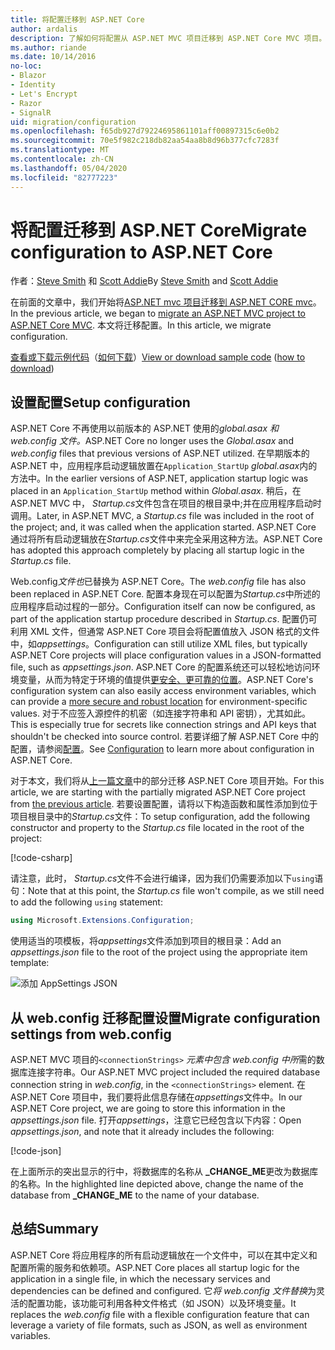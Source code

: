 ```yaml
---
title: 将配置迁移到 ASP.NET Core
author: ardalis
description: 了解如何将配置从 ASP.NET MVC 项目迁移到 ASP.NET Core MVC 项目。
ms.author: riande
ms.date: 10/14/2016
no-loc:
- Blazor
- Identity
- Let's Encrypt
- Razor
- SignalR
uid: migration/configuration
ms.openlocfilehash: f65db927d79224695861101aff00897315c6e0b2
ms.sourcegitcommit: 70e5f982c218db82aa54aa8b8d96b377cfc7283f
ms.translationtype: MT
ms.contentlocale: zh-CN
ms.lasthandoff: 05/04/2020
ms.locfileid: "82777223"
---
```

# <a name="migrate-configuration-to-aspnet-core"></a><span data-ttu-id="7b39e-103">将配置迁移到 ASP.NET Core</span><span class="sxs-lookup"><span data-stu-id="7b39e-103">Migrate configuration to ASP.NET Core</span></span>

<span data-ttu-id="7b39e-104">作者：[Steve Smith](https://ardalis.com/) 和 [Scott Addie](https://scottaddie.com)</span><span class="sxs-lookup"><span data-stu-id="7b39e-104">By [Steve Smith](https://ardalis.com/) and [Scott Addie](https://scottaddie.com)</span></span>

<span data-ttu-id="7b39e-105">在前面的文章中，我们开始将[ASP.NET mvc 项目迁移到 ASP.NET CORE mvc](xref:migration/mvc)。</span><span class="sxs-lookup"><span data-stu-id="7b39e-105">In the previous article, we began to [migrate an ASP.NET MVC project to ASP.NET Core MVC](xref:migration/mvc).</span></span> <span data-ttu-id="7b39e-106">本文将迁移配置。</span><span class="sxs-lookup"><span data-stu-id="7b39e-106">In this article, we migrate configuration.</span></span>

<span data-ttu-id="7b39e-107">[查看或下载示例代码](https://github.com/dotnet/AspNetCore.Docs/tree/master/aspnetcore/migration/configuration/samples)（[如何下载](xref:index#how-to-download-a-sample)）</span><span class="sxs-lookup"><span data-stu-id="7b39e-107">[View or download sample code](https://github.com/dotnet/AspNetCore.Docs/tree/master/aspnetcore/migration/configuration/samples) ([how to download](xref:index#how-to-download-a-sample))</span></span>

## <a name="setup-configuration"></a><span data-ttu-id="7b39e-108">设置配置</span><span class="sxs-lookup"><span data-stu-id="7b39e-108">Setup configuration</span></span>

<span data-ttu-id="7b39e-109">ASP.NET Core 不再使用以前版本的 ASP.NET 使用的*global.asax* *和 web.config 文件。*</span><span class="sxs-lookup"><span data-stu-id="7b39e-109">ASP.NET Core no longer uses the *Global.asax* and *web.config* files that previous versions of ASP.NET utilized.</span></span> <span data-ttu-id="7b39e-110">在早期版本的 ASP.NET 中，应用程序启动逻辑放置在`Application_StartUp` *global.asax*内的方法中。</span><span class="sxs-lookup"><span data-stu-id="7b39e-110">In the earlier versions of ASP.NET, application startup logic was placed in an `Application_StartUp` method within *Global.asax*.</span></span> <span data-ttu-id="7b39e-111">稍后，在 ASP.NET MVC 中， *Startup.cs*文件包含在项目的根目录中;并在应用程序启动时调用。</span><span class="sxs-lookup"><span data-stu-id="7b39e-111">Later, in ASP.NET MVC, a *Startup.cs* file was included in the root of the project; and, it was called when the application started.</span></span> <span data-ttu-id="7b39e-112">ASP.NET Core 通过将所有启动逻辑放在*Startup.cs*文件中来完全采用这种方法。</span><span class="sxs-lookup"><span data-stu-id="7b39e-112">ASP.NET Core has adopted this approach completely by placing all startup logic in the *Startup.cs* file.</span></span>

<span data-ttu-id="7b39e-113">Web.config*文件也*已替换为 ASP.NET Core。</span><span class="sxs-lookup"><span data-stu-id="7b39e-113">The *web.config* file has also been replaced in ASP.NET Core.</span></span> <span data-ttu-id="7b39e-114">配置本身现在可以配置为*Startup.cs*中所述的应用程序启动过程的一部分。</span><span class="sxs-lookup"><span data-stu-id="7b39e-114">Configuration itself can now be configured, as part of the application startup procedure described in *Startup.cs*.</span></span> <span data-ttu-id="7b39e-115">配置仍可利用 XML 文件，但通常 ASP.NET Core 项目会将配置值放入 JSON 格式的文件中，如*appsettings*。</span><span class="sxs-lookup"><span data-stu-id="7b39e-115">Configuration can still utilize XML files, but typically ASP.NET Core projects will place configuration values in a JSON-formatted file, such as *appsettings.json*.</span></span> <span data-ttu-id="7b39e-116">ASP.NET Core 的配置系统还可以轻松地访问环境变量，从而为特定于环境的值提供[更安全、更可靠的位置](xref:security/app-secrets)。</span><span class="sxs-lookup"><span data-stu-id="7b39e-116">ASP.NET Core's configuration system can also easily access environment variables, which can provide a [more secure and robust location](xref:security/app-secrets) for environment-specific values.</span></span> <span data-ttu-id="7b39e-117">对于不应签入源控件的机密（如连接字符串和 API 密钥），尤其如此。</span><span class="sxs-lookup"><span data-stu-id="7b39e-117">This is especially true for secrets like connection strings and API keys that shouldn't be checked into source control.</span></span> <span data-ttu-id="7b39e-118">若要详细了解 ASP.NET Core 中的配置，请参阅[配置](xref:fundamentals/configuration/index)。</span><span class="sxs-lookup"><span data-stu-id="7b39e-118">See [Configuration](xref:fundamentals/configuration/index) to learn more about configuration in ASP.NET Core.</span></span>

<span data-ttu-id="7b39e-119">对于本文，我们将从[上一篇文章](xref:migration/mvc)中的部分迁移 ASP.NET Core 项目开始。</span><span class="sxs-lookup"><span data-stu-id="7b39e-119">For this article, we are starting with the partially migrated ASP.NET Core project from [the previous article](xref:migration/mvc).</span></span> <span data-ttu-id="7b39e-120">若要设置配置，请将以下构造函数和属性添加到位于项目根目录中的*Startup.cs*文件：</span><span class="sxs-lookup"><span data-stu-id="7b39e-120">To setup configuration, add the following constructor and property to the *Startup.cs* file located in the root of the project:</span></span>

[!code-csharp[](configuration/samples/WebApp1/src/WebApp1/Startup.cs?range=11-16)]

<span data-ttu-id="7b39e-121">请注意，此时， *Startup.cs*文件不会进行编译，因为我们仍需要添加以下`using`语句：</span><span class="sxs-lookup"><span data-stu-id="7b39e-121">Note that at this point, the *Startup.cs* file won't compile, as we still need to add the following `using` statement:</span></span>

```csharp
using Microsoft.Extensions.Configuration;
```

<span data-ttu-id="7b39e-122">使用适当的项模板，将*appsettings*文件添加到项目的根目录：</span><span class="sxs-lookup"><span data-stu-id="7b39e-122">Add an *appsettings.json* file to the root of the project using the appropriate item template:</span></span>

![添加 AppSettings JSON](configuration/_static/add-appsettings-json.png)

## <a name="migrate-configuration-settings-from-webconfig"></a><span data-ttu-id="7b39e-124">从 web.config 迁移配置设置</span><span class="sxs-lookup"><span data-stu-id="7b39e-124">Migrate configuration settings from web.config</span></span>

<span data-ttu-id="7b39e-125">ASP.NET MVC 项目的`<connectionStrings>` *元素中包含 web.config 中所*需的数据库连接字符串。</span><span class="sxs-lookup"><span data-stu-id="7b39e-125">Our ASP.NET MVC project included the required database connection string in *web.config*, in the `<connectionStrings>` element.</span></span> <span data-ttu-id="7b39e-126">在 ASP.NET Core 项目中，我们要将此信息存储在*appsettings*文件中。</span><span class="sxs-lookup"><span data-stu-id="7b39e-126">In our ASP.NET Core project, we are going to store this information in the *appsettings.json* file.</span></span> <span data-ttu-id="7b39e-127">打开*appsettings*，注意它已经包含以下内容：</span><span class="sxs-lookup"><span data-stu-id="7b39e-127">Open *appsettings.json*, and note that it already includes the following:</span></span>

[!code-json[](../migration/configuration/samples/WebApp1/src/WebApp1/appsettings.json?highlight=4)]

<span data-ttu-id="7b39e-128">在上面所示的突出显示的行中，将数据库的名称从 **_CHANGE_ME**更改为数据库的名称。</span><span class="sxs-lookup"><span data-stu-id="7b39e-128">In the highlighted line depicted above, change the name of the database from **_CHANGE_ME** to the name of your database.</span></span>

## <a name="summary"></a><span data-ttu-id="7b39e-129">总结</span><span class="sxs-lookup"><span data-stu-id="7b39e-129">Summary</span></span>

<span data-ttu-id="7b39e-130">ASP.NET Core 将应用程序的所有启动逻辑放在一个文件中，可以在其中定义和配置所需的服务和依赖项。</span><span class="sxs-lookup"><span data-stu-id="7b39e-130">ASP.NET Core places all startup logic for the application in a single file, in which the necessary services and dependencies can be defined and configured.</span></span> <span data-ttu-id="7b39e-131">它*将 web.config 文件替换*为灵活的配置功能，该功能可利用各种文件格式（如 JSON）以及环境变量。</span><span class="sxs-lookup"><span data-stu-id="7b39e-131">It replaces the *web.config* file with a flexible configuration feature that can leverage a variety of file formats, such as JSON, as well as environment variables.</span></span>
